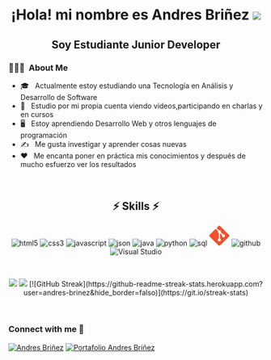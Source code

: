 <h1 align=center>¡Hola! mi nombre es Andres Briñez  <img src="https://raw.githubusercontent.com/iampavangandhi/iampavangandhi/master/gifs/Hi.gif" width="30px"></h1>
<h2 align=center>Soy Estudiante Junior Developer</h2>
<h3> 👨🏻‍💻 &nbsp;About Me </h3>

- 🎓 &nbsp; Actualmente estoy estudiando una Tecnología en Análisis y Desarrollo de Software
- 💼 &nbsp; Estudio por mi propia cuenta viendo videos,participando en charlas y en cursos 
- 🖥️ &nbsp; Estoy aprendiendo Desarrollo Web y otros lenguajes de programación
- ✍️ &nbsp; Me  gusta  investigar y aprender cosas  nuevas
- ❤️ &nbsp; Me encanta  poner en práctica mis conocimientos  y después de mucho esfuerzo ver los resultados 

<br>
<h2 align="center">⚡ Skills ⚡</h2>
<p align="center"> 
 <img src="https://img.icons8.com/color/48/000000/html-5--v1.png"  alt="html5" width="40" height="40" />
 <img src="https://img.icons8.com/color/48/000000/css3.png" alt="css3" width="40" height="40"/>
 <img src="https://img.icons8.com/fluency/48/000000/javascript.png" alt="javascript" width="40" height="40"  />
 <img src="https://img.icons8.com/color/48/000000/json--v1.png"  alt="json" width="40"height="40"/>
 <img src="https://img.icons8.com/color/48/000000/java-coffee-cup-logo--v1.png"  alt="java" width="40"height="40"  />
 <img src="https://img.icons8.com/color/48/000000/python--v1.png" alt="python" width="40" height="40" /> 
 <img src="https://img.icons8.com/color/48/000000/sql.png" alt="sql" width="40" height="40"/>
 <img src="https://github.com/devicons/devicon/blob/master/icons/git/git-original.svg" alt="git" width="40" height="40" /> 
 <img src="https://img.icons8.com/glyph-neue/64/000000/github.png" alt="github" width="40" height="40" />
 <img  src="https://img.icons8.com/fluency/48/000000/visual-studio-code-2019.png" alt="Visual Studio" width="40" height="40" />
    
<!--     </a> <a href="https://nodejs.org" target="_blank" rel="noreferrer"> <img
      src="https://raw.githubusercontent.com/devicons/devicon/master/icons/nodejs/nodejs-original-wordmark.svg"
      alt="nodejs" width="40" height="40" /> </a> <a href="https://pandas.pydata.org/" target="_blank" rel="noreferrer">
    <img
      src="https://raw.githubusercontent.com/devicons/devicon/2ae2a900d2f041da66e950e4d48052658d850630/icons/pandas/pandas-original.svg"
      alt="pandas" width="40" height="40" /> -->
        

<!--     </a> <a href="https://reactjs.org/" target="_blank" rel="noreferrer"> <img
      src="https://raw.githubusercontent.com/devicons/devicon/master/icons/react/react-original-wordmark.svg"
      alt="react" width="40" height="40" /> </a>  -->
<!--     <a href="https://sass-lang.com" target="_blank" rel="noreferrer"> <img
      src="https://raw.githubusercontent.com/devicons/devicon/master/icons/sass/sass-original.svg" alt="sass" width="40"
      height="40" /> </a> -->
  
<!--     <a href="https://httpd.apache.org/" target="_blank" rel="noreferrer"> <img
      src="https://knock.center/static/k/k.apache.jpg" alt="apache" width="40"
      height="40" /> </a> -->
    
<!--     <a href="https://getbootstrap.com" target="_blank" rel="noreferrer">
    <img src="https://raw.githubusercontent.com/devicons/devicon/master/icons/bootstrap/bootstrap-plain-wordmark.svg"
      alt="bootstrap" width="40" height="40" /> </a>  -->
  
    
    
</p>

<br>
  

<p align=center>
   <img height="180em" src="https://github-readme-stats.vercel.app/api?username=andres-brinez&theme==buefy&show_icons=true" />
   <img height="180em" src="https://github-readme-stats.vercel.app/api/top-langs/?username=andres-brinez&themebuefy&layout=compact" />
  [![GitHub Streak](https://github-readme-streak-stats.herokuapp.com?user=andres-brinez&hide_border=falso)](https://git.io/streak-stats)

</p>

<br>


<h3 align="left">Connect with me 🤝</h3>
<p align="left">
  <a href="https://www.linkedin.com/in/andres-bri%C3%B1ez/" target="_blank"><img align="center"
      src="https://raw.githubusercontent.com/rahuldkjain/github-profile-readme-generator/master/src/images/icons/Social/linked-in-alt.svg"
      alt="Andres Briñez" height="30" width="40" /></a>
   <a href="https://andres-brinez.github.io/proyecto-portafolio/" target="_blank"><img align="center"
      src="https://img.icons8.com/external-kiranshastry-lineal-color-kiranshastry/64/000000/external-portfolio-advertising-kiranshastry-lineal-color-kiranshastry.png"
      alt="Portafolio Andres Briñez" height="40" width="40"/> </a>
      
</p>

